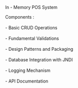 In - Memory POS System

Components : <br><br>
          - Basic CRUD Operations <br><br>
          - Fundamental Validations <br> <br>
          - Design Patterns and Packaging <br> <br>
          - Database Integration with JNDI <br> <br>
          - Logging Mechanism <br> <br>
          - API Documentation

